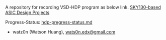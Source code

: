 A repository for recording VSD-HDP program as below link.
[SKY130-based ASIC Design Projects](https://www.vlsisystemdesign.com/hdp/)

Progress-Status: [hdp-pregress-status.md](hdp-pregress-status.md)

- watz0n (Watson Huang), wats0n.edx@gmail.com